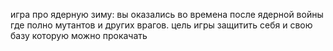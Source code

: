 игра про ядерную зиму: вы оказались во времена после ядерной войны где полно мутантов и других врагов. цель игры защитить себя и свою базу которую можно прокачать
